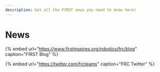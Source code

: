 ```yaml
---
description: Get all the FIRST news you need to know here!
---
```


# News



{% embed url="https://www.firstinspires.org/robotics/frc/blog" caption="FIRST Blog" %}

{% embed url="https://twitter.com/frcteams" caption="FRC Twitter" %}



